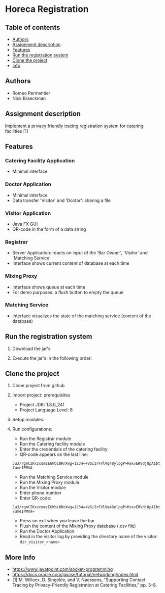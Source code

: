 # Horeca Registration

## Table of contents
* [Authors](#Authors)
* [Assignment description](#Assignment-description)
* [Features](#Features)
* [Run the registration system](#Run-the-registration-system)
* [Clone the project](#Clone-the-project)
* [Info](#Info)

## Authors
* Romeo Permentier
* Nick Braeckman

## Assignment description
Implement a privacy friendly tracing registration system for catering facilities [1]

## Features

### Catering Facility Application
* Minimal interface

### Doctor Application
* Minimal interface
* Data transfer 'Visitor' and 'Doctor': sharing a file

### Visitor Application
* Java FX GUI
* QR-code in the form of a data string

### Registrar
* Server Application: reacts on input of the 'Bar Owner', 'Visitor' and 'Matching Service'
* Interface shows current content of database at each time

### Mixing Proxy
* Interface shows queue at each time
* For demo purposes: a flush button to empty the queue

### Matching Service
* Interface visualizes the state of the matching service (content of the database)

## Run the registration system

1) Download the jar's

2) Execute the jar's in the following order:

## Clone the project

1. Clone project from github

2. Import project: prerequisites
   *  Project JDK: 1.8.0_241
   *  Project Language Level: 8
   
3. Setup modules:

4. Run configurations:

    * Run the Registrar module
    * Run the Catering facility module 
    * Enter the credentials of the catering facility
    * QR-code appears on the last line: 
    
   ```JuJ/rgnCZKxzcomzEGWbi8RnXwg=1234=+VGiIrFVlVq48ylpgP+RexvERVdjOpAIbt7umeIPMVA```
    
    * Run the Matching Service module
    * Run the Mixing Proxy module
    * Run the Visitor module
    * Enter phone number
    * Enter QR-code:
    
    ```JuJ/rgnCZKxzcomzEGWbi8RnXwg=1234=+VGiIrFVlVq48ylpgP+RexvERVdjOpAIbt7umeIPMVA=```
    
    * Press on exit when you leave the bar
    * Flush the content of the Mixing Proxy database (.csv file)
    * Run the Doctor Application
    * Read in the visitor log by providing the directory name of the visitor:
    ```dir_visitor_<name>```
    
   
## More Info
* https://www.javatpoint.com/socket-programming
* https://docs.oracle.com/javase/tutorial/networking/index.html
* [1] M. Willocx, D. Singelée, and V. Naessens, “Supporting Contact Tracing by Privacy-Friendly Registration at Catering Facilities,” pp. 3–8.
